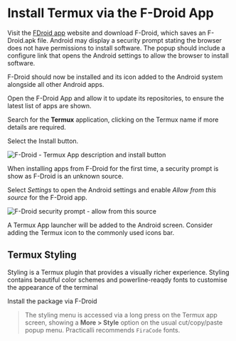 # Install Termux via the F-Droid App

Visit the [FDroid app](https://f-droid.org/) website and download F-Droid, which saves an F-Droid.apk file.  Android may display a security prompt stating the browser does not have permissions to install software.  The popup should include a configure link that opens the Android settings to allow the browser to install software.

F-Droid should now be installed and its icon added to the Android system alongside all other Android apps.

Open the F-Droid App and allow it to update its repositories, to ensure the latest list of apps are shown.

Search for the **Termux** application, clicking on the Termux name if more details are required.

Select the Install button.

![F-Droid - Termux App description and install button](https://raw.githubusercontent.com/practicalli/graphic-design/live/termux/fdroid-termux-app-description.png)

When installing apps from F-Droid for the first time, a security prompt is show as F-Droid is an unknown source.

Select *Settings* to open the Android settings and enable *Allow from this source* for the F-Droid app.

![F-Droid security prompt - allow from this source](https://github.com/practicalli/graphic-design/blob/live/termux/f-droid-security-prompt-unknown-source--settings-allow-from-source.png)


A Termux App launcher will be added to the Android screen.  Consider adding the Termux icon to the commonly used icons bar.


## Termux Styling

Styling is a Termux plugin that provides a visually richer experience. Styling contains beautiful color schemes and powerline-reaqdy fonts to customise the appearance of the terminal

Install the package via F-Droid

> The styling menu is accessed via a long press on the Termux app screen, showing a **More > Style** option on the usual cut/copy/paste popup menu. Practicalli recommends `FiraCode` fonts.
